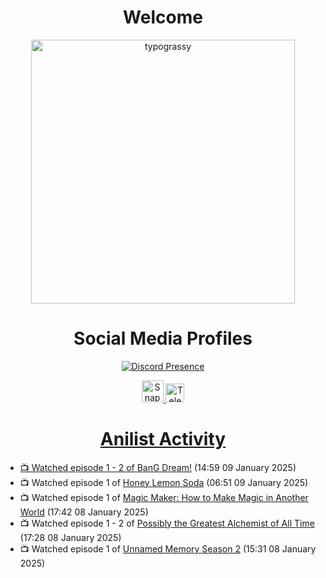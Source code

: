 <div align="center">

# Welcome
<a href="https://github.com/kawarimidoll/typograssy">
    <img alt="typograssy" src="https://typograssy.deno.dev/api?text=%E3%82%88%E3%81%86%E3%81%93%E3%81%9D%E3%81%BF%E3%81%AA%E3%81%95%E3%82%93%20-%20Sheby--&&l0=none&l1=82d9d0&l2=027353&l3=038c4c&l4=01402e&bg=none&frame=none&speed=100&comment=" width="421.99">
</a>

</div>

<div align="center">

# Social Media Profiles

[![Discord Presence](https://lanyard.cnrad.dev/api/612532963938271232)](https://discord.com/users/612532963938271232)


<a href="https://www.snapchat.com/add/a.sheby" title="Snapchat Profile">
    <img src="https://www.freepnglogos.com/uploads/snapchat-logo-png-0.png" width="35" alt="Snapchat Logo" />


<a href="https://t.me/ASheby" title="Telegram Profile">
    <img src="https://www.freepnglogos.com/uploads/telegram-logo-png-0.png" width="30" alt="Telegram Logo" />


</div>

<div align="center">

# Anilist Activity

</div>

<!-- ANILIST_ACTIVITY:start -->

-   📺 Watched episode 1 - 2 of [BanG Dream!](https://anilist.co/anime/87435) (14:59 09 January 2025)
-   📺 Watched episode 1 of [Honey Lemon Soda](https://anilist.co/anime/175443) (06:51 09 January 2025)
-   📺 Watched episode 1 of [Magic Maker: How to Make Magic in Another World](https://anilist.co/anime/179297) (17:42 08 January 2025)
-   📺 Watched episode 1 - 2 of [Possibly the Greatest Alchemist of All Time](https://anilist.co/anime/177506) (17:28 08 January 2025)
-   📺 Watched episode 1 of [Unnamed Memory Season 2](https://anilist.co/anime/178550) (15:31 08 January 2025)

<!-- ANILIST_ACTIVITY:end -->
